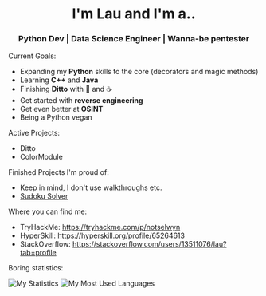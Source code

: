 <h1 align="center"> I'm Lau and I'm a.. </h1>
<h3 align="center"> Python Dev | Data Science Engineer | Wanna-be pentester </h3>

Current Goals:
- Expanding my <b>Python</b> skills to the core (decorators and magic methods)
- Learning <b>C++</b> and <b>Java</b>
- Finishing <b>Ditto</b> with 💜 and ☕
- Get started with <b>reverse engineering</b>
- Get even better at <b>OSINT</b>
- Being a Python vegan

Active Projects:
- Ditto
- ColorModule

Finished Projects I'm proud of:
- Keep in mind, I don't use walkthroughs etc. 
- [Sudoku Solver](https://github.com/NotSelwyn/SudokuSolver)

Where you can find me:
- TryHackMe: https://tryhackme.com/p/notselwyn
- HyperSkill: https://hyperskill.org/profile/65264613
- StackOverflow: https://stackoverflow.com/users/13511076/lau?tab=profile

Boring statistics:

![My Statistics](https://github.com/Notselwyn/GitHubStats/blob/master/generated/overview.svg) ![My Most Used Languages](https://github.com/Notselwyn/GitHubStats/blob/master/generated/languages.svg)
<!--
Here are some ideas to get you started:

- 🔭 I’m currently working on ...
- 🌱 I’m currently learning ...
- 👯 I’m looking to collaborate on ...
- 🤔 I’m looking for help with ...
- 💬 Ask me about ...
- 📫 How to reach me: ...
- 😄 Pronouns: ...
- ⚡ Fun fact: ...
-->

